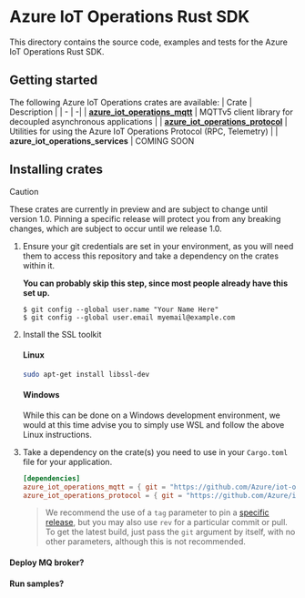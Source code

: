 # Azure IoT Operations Rust SDK

This directory contains the source code, examples and tests for the Azure IoT Operations Rust SDK.

## Getting started

The following Azure IoT Operations crates are available:
| Crate | Description |
| - | -|
| [**azure_iot_operations_mqtt**](../azure_iot_operations_mqtt/) | MQTTv5 client library for decoupled asynchronous applications |
| [**azure_iot_operations_protocol**](../azure_iot_operations_protocol/) | Utilities for using the Azure IoT Operations Protocol (RPC, Telemetry) |
| **azure_iot_operations_services** | COMING SOON

## Installing crates

> [!CAUTION]
> These crates are currently in preview and are subject to change until version 1.0.
> Pinning a specific release will protect you from any breaking changes, which are subject to occur until we release 1.0.

1. Ensure your git credentials are set in your environment, as you will need them to access this repository and take a dependency on the crates within it.

    **You can probably skip this step, since most people already have this set up.**

    ```
    $ git config --global user.name "Your Name Here"
    $ git config --global user.email myemail@example.com
    ```

2. Install the SSL toolkit
    #### Linux
    ```bash
    sudo apt-get install libssl-dev
    ```

    #### Windows
    While this can be done on a Windows development environment, we would at this time advise you to simply use WSL and follow the above Linux instructions.

3. Take a dependency on the crate(s) you need to use in your `Cargo.toml` file for your application.
    ```toml
    [dependencies]
    azure_iot_operations_mqtt = { git = "https://github.com/Azure/iot-operations-sdks.git", tag = "<release tag here>"}
    azure_iot_operations_protocol = { git = "https://github.com/Azure/iot-operations-sdks.git", tag = "<release tag here>" }
    ```
    > We recommend the use of a `tag` parameter to pin a [specific release](https://github.com/Azure/iot-operations-sdks/releases), but you may also use `rev` for a particular commit or pull.
    >To get the latest build, just pass the `git` argument by itself, with no other parameters, although this is not recommended.

#### Deploy MQ broker?
#### Run samples?